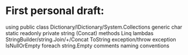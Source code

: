 # First personal draft:

using
public
class
Dictionary/IDictionary/System.Collections
generic
char
static
readonly
private
string (Concat)
methods
Linq
lambdas
StringBuilder/string.Join/+/Concat
ToString
exception/throw exception
IsNullOrEmpty
foreach
string.Empty
comments
naming conventions
